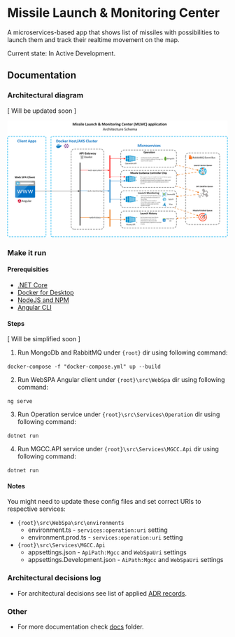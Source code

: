 # Missile Launch & Monitoring Center

A microservices-based app that shows list of missiles with possibilities to launch them and track their realtime movement on the map.

Current state: In Active Development.

## Documentation

### Architectural diagram
[ Will be updated soon ]


![Architectural reference diagram](https://github.com/kakarotto67/mlmc/blob/master/MLMC_Design_1.0.png)


### Make it run
#### Prerequisities
- [.NET Core](https://dotnet.microsoft.com/download)
- [Docker for Desktop](https://www.docker.com/products/docker-desktop)
- [NodeJS and NPM](https://www.npmjs.com/get-npm)
- [Angular CLI](https://angular.io/cli)

#### Steps
[ Will be simplified soon ]

1. Run MongoDb and RabbitMQ under `{root}` dir using following command:

`docker-compose -f "docker-compose.yml" up --build`

2. Run WebSPA Angular client under `{root}\src\WebSpa` dir using following command:

`ng serve`

3. Run Operation service under `{root}\src\Services\Operation` dir using following command:

`dotnet run`

4. Run MGCC.API service under `{root}\src\Services\MGCC.Api` dir using following command:

`dotnet run`

#### Notes
You might need to update these config files and set correct URIs to respective services:
- `{root}\src\WebSpa\src\environments`
  - environment.ts - `services:operation:uri` setting
  - environment.prod.ts - `services:operation:uri` setting
- `{root}\src\Services\MGCC.Api`
  - appsettings.json - `ApiPath:Mgcc` and `WebSpaUri` settings
  - appsettings.Development.json - `AiPath:Mgcc` and `WebSpaUri` settings

### Architectural decisions log
- For architectural decisions see list of applied [ADR records](https://github.com/kakarotto67/mlmc/blob/master/docs/adr/index.md).

### Other
- For more documentation check [docs](https://github.com/kakarotto67/mlmc/blob/master/docs) folder.
